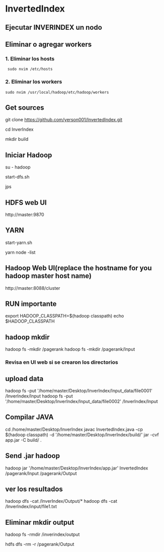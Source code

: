 # InvertedIndex
## Ejecutar INVERINDEX un nodo
## Eliminar o agregar workers

### 1. Eliminar los hosts
~~~
 sudo nvim /etc/hosts
~~~
### 2. Eliminar los workers
~~~
sudo nvim /usr/local/hadoop/etc/hadoop/workers
~~~

## Get sources

git clone https://github.com/yerson001/InvertedIndex.git

cd InverIndex

mkdir build

## Iniciar Hadoop

su - hadoop

start-dfs.sh

jps

## HDFS web UI

http://master:9870

## YARN

start-yarn.sh

yarn node -list

## Hadoop Web UI(replace the hostname for you hadoop master host name)

http://master:8088/cluster

## RUN importante

export HADOOP_CLASSPATH=$(hadoop classpath)
echo $HADOOP_CLASSPATH

## hadoop mkdir

hadoop fs -mkdir /pagerank
hadoop fs -mkdir /pagerank/Input
### Revisa en UI web si se crearon los directorios

## upload data 

hadoop fs -put '/home/master/Desktop/InverIndex/Input_data/file0001' /InverIndex/Input
hadoop fs -put '/home/master/Desktop/InverIndex/Input_data/file0002' /InverIndex/Input

## Compilar JAVA

cd /home/master/Desktop/InverIndex
javac InvertedIndex.java -cp $(hadoop classpath) -d '/home/master/Desktop/InverIndex/build/' 
jar -cvf app.jar -C build/ .

## Send .jar hadoop

hadoop jar '/home/master/Desktop/InverIndex/app.jar' InvertedIndex /pagerank/Input /pagerank/Output


## ver los resultados

hadoop dfs -cat /InverIndex/Output/*
hadoop dfs -cat /InverIndex/input/file1.txt

## Eliminar mkdir output
hadoop fs -rmdir /inverindex/output

hdfs dfs -rm -r /pagerank/Output

